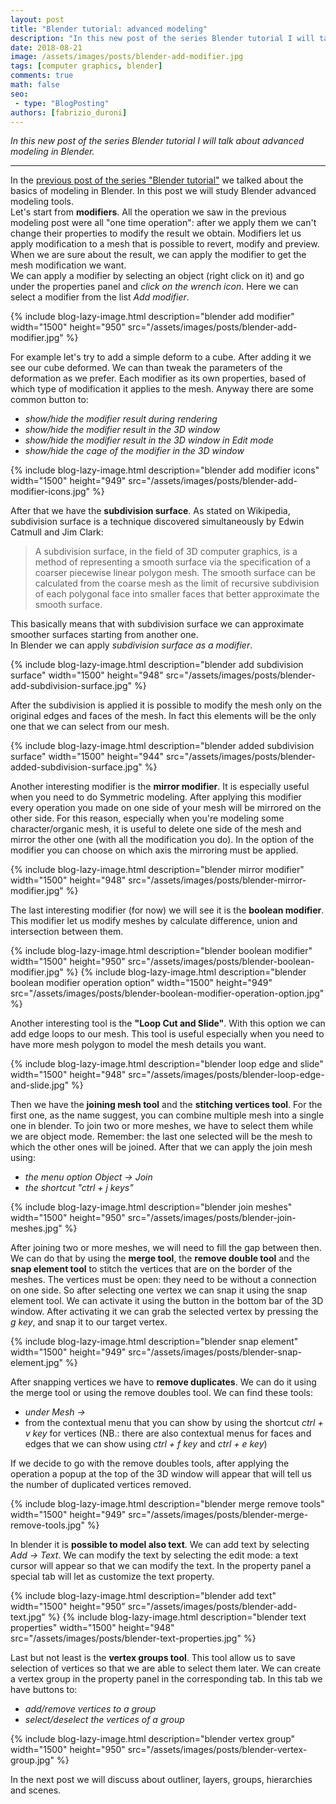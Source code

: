 ```yaml
---
layout: post
title: "Blender tutorial: advanced modeling"
description: "In this new post of the series Blender tutorial I will talk about advanced modeling in Blender."
date: 2018-08-21
image: /assets/images/posts/blender-add-modifier.jpg
tags: [computer graphics, blender]
comments: true
math: false
seo:
 - type: "BlogPosting"
authors: [fabrizio_duroni] 
---
```


*In this new post of the series Blender tutorial I will talk about advanced modeling in Blender.*

---

In the [previous post of the series "Blender tutorial"](/2018/06/02/blender-tutorial-4-modeling-basics-part-2.html) we talked about the basics of modeling in Blender.
 In this post we will study Blender advanced modeling tools.  
Let's start from **modifiers**. All the operation we saw in the previous modeling post were all "one time operation": 
after we apply them we can't change their properties to modify the result we obtain. Modifiers let us apply 
modification to a mesh that is possible to revert, modify and preview. When we are sure about the result, we can 
apply the modifier to get the mesh modification we want.  
We can apply a modifier by selecting an object (right click on it) and go under the properties panel and *click on 
the wrench icon*. Here we can select a modifier from the list *Add modifier*.

{% include blog-lazy-image.html description="blender add modifier" width="1500" height="950" src="/assets/images/posts/blender-add-modifier.jpg" %}

For example let's try to add a simple deform to a cube. After adding it we see our cube deformed. We can than tweak 
the parameters of the deformation as we prefer. Each modifier as its own properties, based of which type of 
modification it applies to the mesh. Anyway there are some common button to:

* *show/hide the modifier result during rendering*
* *show/hide the modifier result in the 3D window*
* *show/hide the modifier result in the 3D window in Edit mode*
* *show/hide the cage of the modifier in the 3D window*

{% include blog-lazy-image.html description="blender add modifier icons" width="1500" height="949" src="/assets/images/posts/blender-add-modifier-icons.jpg" %}

After that we have the **subdivision surface**. As stated on Wikipedia, subdivision surface is a technique discovered 
simultaneously by Edwin Catmull and Jim Clark:

> A subdivision surface, in the field of 3D computer graphics, is a method of representing a smooth surface via the 
specification of a coarser piecewise linear polygon mesh. The smooth surface can be calculated from the coarse mesh 
as the limit of recursive subdivision of each polygonal face into smaller faces that better approximate the smooth surface.

This basically means that with subdivision surface we can approximate smoother surfaces starting from another one.  
In Blender we can apply *subdivision surface as a modifier*.

{% include blog-lazy-image.html description="blender add subdivision surface" width="1500" height="948" src="/assets/images/posts/blender-add-subdivision-surface.jpg" %}

After the subdivision is applied it is possible to modify the mesh only on the original edges and faces of the mesh. In fact this elements will be the only one that we can select from our mesh.

{% include blog-lazy-image.html description="blender added subdivision surface" width="1500" height="944" src="/assets/images/posts/blender-added-subdivision-surface.jpg" %}

Another interesting modifier is the **mirror modifier**. It is especially useful when you need to do Symmetric modeling.
After applying this modifier every operation you made on one side of your mesh will be mirrored on the other side. For this reason, especially when you're modeling some character/organic mesh, it is useful to delete one side of the mesh and mirror the other one (with all the modification you do). In the option of the modifier you can choose on which axis the mirroring must be applied.

{% include blog-lazy-image.html description="blender mirror modifier" width="1500" height="948" src="/assets/images/posts/blender-mirror-modifier.jpg" %}

The last interesting modifier (for now) we will see it is the **boolean modifier**. This modifier let us modify 
meshes by calculate difference, union and intersection between them.

{% include blog-lazy-image.html description="blender boolean modifier" width="1500" height="950" src="/assets/images/posts/blender-boolean-modifier.jpg" %}
{% include blog-lazy-image.html description="blender boolean modifier operation option" width="1500" height="949" src="/assets/images/posts/blender-boolean-modifier-operation-option.jpg" %}

Another interesting tool is the **"Loop Cut and Slide"**. With this option we can add edge loops
 to our mesh. This tool is useful especially when you need to have more mesh polygon to model the mesh details you want.

{% include blog-lazy-image.html description="blender loop edge and slide" width="1500" height="948" src="/assets/images/posts/blender-loop-edge-and-slide.jpg" %}

Then we have the **joining mesh tool** and the **stitching vertices tool**. For the first one, as the name suggest, you can combine multiple mesh into a single one in blender. To join two or more meshes, we have to select them while we are object mode. Remember: the last one selected will be the mesh to which the other ones will be joined. After that we can apply the join mesh using:

* *the menu option Object -> Join*
* *the shortcut "ctrl + j keys"*

{% include blog-lazy-image.html description="blender join meshes" width="1500" height="950" src="/assets/images/posts/blender-join-meshes.jpg" %}

After joining two or more meshes, we will need to fill the gap between then. We can do that by using the **merge 
tool**, the **remove double tool** and the **snap element tool** to stitch the vertices that are on the border of the 
meshes. The vertices must be open: they need to be without a connection on one side. So after selecting one vertex we
 can snap it using the snap element tool. We can activate it using the button in the bottom bar of the 3D window. After 
 activating it we can grab the selected vertex by pressing the *g key*, and snap it to our target vertex.  

{% include blog-lazy-image.html description="blender snap element" width="1500" height="949" src="/assets/images/posts/blender-snap-element.jpg" %}

After snapping vertices we have to **remove duplicates**. We can do it using the merge tool or using the remove doubles 
tool. We can find these tools:

* *under Mesh -> <Type of element under selection>*
* from the contextual menu that you can show by using the shortcut *ctrl + v key* for vertices (NB.: there are also 
contextual menus for faces and edges that we can show using *ctrl + f key* and *ctrl + e key*)

If we decide to go with the remove doubles tools, after applying the operation a popup at the top of the 3D window 
will appear that will tell us the number of duplicated vertices removed.

{% include blog-lazy-image.html description="blender merge remove tools" width="1500" height="949" src="/assets/images/posts/blender-merge-remove-tools.jpg" %}

In blender it is **possible to model also text**. We can add text by selecting *Add -> Text*. We can 
modify the text by selecting the edit mode: a text cursor will appear so that we can modify the text. In the property
 panel a special tab will let as customize the text property. 

{% include blog-lazy-image.html description="blender add text" width="1500" height="950" src="/assets/images/posts/blender-add-text.jpg" %}
{% include blog-lazy-image.html description="blender text properties" width="1500" height="948" src="/assets/images/posts/blender-text-properties.jpg" %}

Last but not least is the **vertex groups tool**. This tool allow us to save selection of vertices so that we are 
able to select them later. We can create a vertex group in the property panel in the corresponding tab. In this tab 
we have buttons to:

* *add/remove vertices to a group*
* *select/deselect the vertices of a group*

{% include blog-lazy-image.html description="blender vertex group" width="1500" height="950" src="/assets/images/posts/blender-vertex-group.jpg" %}

In the next post we will discuss about outliner, layers, groups, hierarchies and scenes.
